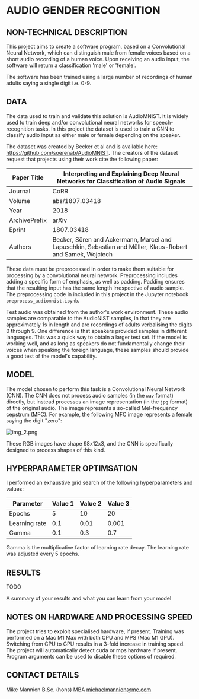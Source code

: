# AUDIO GENDER RECOGNITION 


## NON-TECHNICAL DESCRIPTION

This project aims to create a software program, based on a Convolutional Neural Network, which can 
distinguish male from female voices based on a short audio recording of a human voice. Upon receiving
an audio input, the software will return a classification 'male' or 'female'. 

The software has been trained using a large number of recordings of human adults saying a single digit i.e. 0-9. 

## DATA

The data used to train and validate this solution is AudioMNIST. It is widely used to train deep and/or convolutional neural 
networks for speech-recognition tasks. In this project the dataset is used to train a CNN to classify audio input as 
either male or female depending on the speaker.

The dataset was created by Becker et al and is available here: https://github.com/soerenab/AudioMNIST.
The creators of the dataset request that projects using their work cite the following paper:

| Paper Title   | Interpreting and Explaining Deep Neural Networks for Classification of Audio Signals                       |
|---------------|------------------------------------------------------------------------------------------------------------|
| Journal       | CoRR                                                                                                       |
| Volume        | abs/1807.03418                                                                                             |
| Year          | 2018                                                                                                       |
| ArchivePrefix | arXiv                                                                                                      |
| Eprint        | 1807.03418                                                                                                 |
| Authors       | Becker, Sören and Ackermann, Marcel and Lapuschkin, Sebastian and Müller, Klaus-Robert and Samek, Wojciech |

These data must be preprocessed in order to make them suitable for processing by a convolutional neural network.
Preprocessing includes adding a specific form of emphasis, as well as padding. Padding ensures that the resulting input 
has the same length irrespective of audio sample. 
The preprocessing code in included in this project in the Jupyter notebook 
```preprocess_audiomnist.ipynb```.  

Test audio was obtained from the author's work environment. These audio samples are
comparable to the AudioNIST samples, in that they are approximately 1s in length and
are recordings of adults verbalising the digits 0 through 9. One difference is that
speakers provided samples in different languages. This was a quick way to obtain a 
larger test set. If the model is working well, and as long as speakers do not 
fundamentally change their voices when speaking the foreign language, these samples
should provide a good test of the model's capability.

## MODEL 

The model chosen to perform this task is a Convolutional Neural Network (CNN). The CNN does not process audio samples (in the ```wav``` format) directly, but instead processes an image representation (in the ```jpg``` format) of the original audio. The image represents a so-called Mel-frequency cepstrum (MFC). For example, the following MFC image represents a female saying the digit "zero": 

![img_2.png](img_2.png)
   
These RGB images have shape 98x12x3, and the CNN is specifically designed to process shapes of this kind.                                

## HYPERPARAMETER OPTIMSATION

I performed an exhaustive grid search of the following hyperparameters and values:

| Parameter     | Value 1 | Value 2 | Value 3 |
|---------------|---------|---------|---------|
| Epochs        | 5       | 10      | 20      |
| Learning rate | 0.1     | 0.01    | 0.001   |
| Gamma         | 0.1     | 0.3     | 0.7     |

Gamma is the multiplicative factor of learning rate decay. The learning rate was adjusted every 5 epochs.

## RESULTS

TODO

A summary of your results and what you can learn from your model 

## NOTES ON HARDWARE AND PROCESSING SPEED

The project tries to exploit specialised hardware, if present. Training was performed on a Mac M1 Max with both CPU and MPS (Mac M1 GPU). Switching from CPU to GPU results in a 3-fold increase in training speed. The project will automatically detect cuda or mps hardware if present. Program arguments can be used to disable these options of required.  

## CONTACT DETAILS

Mike Mannion B.Sc. (hons) MBA
michaelmannion@me.com

 

